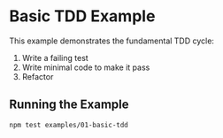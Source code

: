 # Basic TDD Example

This example demonstrates the fundamental TDD cycle:
1. Write a failing test
2. Write minimal code to make it pass
3. Refactor

## Running the Example

```bash
npm test examples/01-basic-tdd
```
